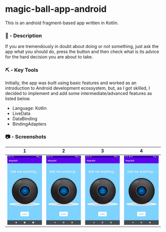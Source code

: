 # magic-ball-app-android
This is an android fragment-based app written in Kotlin. <br/>

### 📝 - Description

If you are tremendously in doubt about doing or not something, just ask the app what you should do, press the button and then check what is its advice for the hard decision you are about to take. 


### ⛏️ - Key Tools
Initially, the app was built using basic features and worked as an introduction to Android development ecossystem, but, as I got skilled, I decided to implement and add some intermediate/advanced features as listed below.
- Language: Kotlin
- LiveData
- DataBinding
- BindingAdapters

### :camera: - Screenshots
1 | 2 | 3 | 4
:-------------------------:|:-------------------------:|:-------------------------:|:-------------------------:
<img src="/screenshots/screenshot1.jpeg" width="200">  |  <img src="/screenshots/screenshot3.jpeg" width="200"> | <img src="/screenshots/screenshot4.jpeg" width="200"> | <img src="/screenshots/screenshot5.jpeg" width="200">


